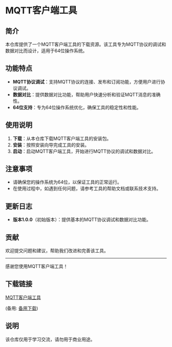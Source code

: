 # MQTT客户端工具

## 简介

本仓库提供了一个MQTT客户端工具的下载资源。该工具专为MQTT协议的调试和数据对比而设计，适用于64位操作系统。

## 功能特点

- **MQTT协议调试**：支持MQTT协议的连接、发布和订阅功能，方便用户进行协议调试。
- **数据对比**：提供数据对比功能，帮助用户快速分析和验证MQTT消息的准确性。
- **64位支持**：专为64位操作系统优化，确保工具的稳定性和性能。

## 使用说明

1. **下载**：从本仓库下载MQTT客户端工具的安装包。
2. **安装**：按照安装向导完成工具的安装。
3. **启动**：启动MQTT客户端工具，开始进行MQTT协议的调试和数据对比。

## 注意事项

- 请确保您的操作系统为64位，以保证工具的正常运行。
- 在使用过程中，如遇到任何问题，请参考工具的帮助文档或联系技术支持。

## 更新日志

- **版本1.0.0**（初始版本）：提供基本的MQTT协议调试和数据对比功能。

## 贡献

欢迎提交问题和建议，帮助我们改进和完善该工具。

---

感谢您使用MQTT客户端工具！

## 下载链接
[MQTT客户端工具](https://pan.quark.cn/s/db990ca3ddad) 

(备用: [备用下载](https://pan.baidu.com/s/1DFO3AN60MmtrZPKrvg2Jnw?pwd=ztwt))

## 说明

该仓库仅用于学习交流，请勿用于商业用途。
